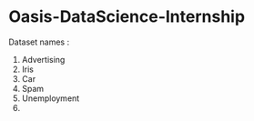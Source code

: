 # Oasis-DataScience-Internship
Dataset names : 
1) Advertising
2) Iris
3) Car
4) Spam
5) Unemployment
6) 
